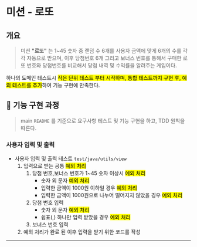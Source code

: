 # 미션 - 로또

## 개요

> 미션 **"로또"** 는 1~45 숫자 중 랜덤 수 6개를 사용자 금액에 맞게 6개의 수를 각각 자동으로 받으며, 이후 당첨번호 6개 그리고 보너스 번호를 통해서 구매한 로또 번호와 당첨번호를 비교해서 당첨 내역
> 및 수익률을 알려주는 게임이다.

하나의 도메인 테스트시 <mark>작은 단위 테스트 부터 시작하며, 통합 테스트까지 구현 후, 예외 테스트를 추가</mark>하여 기능 구현에 만족한다.

## 🚀 기능 구현 과정

> main `README` 를 기준으로 요구사항 테스트 및 기능 구현을 하고, TDD 원칙을 따른다.

### 사용자 입력 및 출력

- 사용자 입력 및 출력 테스트 `test/java/utils/view`
    1. 입력으로 받는 공통 <mark>예외 처리</mark>
        1. 당첨 번호,보너스 번호가 1~45 숫자 이상시 <mark>예외 처리</mark>
            - 숫자 외 문자 <mark>예외 처리</mark>
            - 입력한 금액이 1000원 이하일 경우 <mark>예외 처리</mark>
            - 입력한 금액이 1000원으로 나누어 떨어지지 않았을 경우 <mark>예외 처리</mark>
        2. 당첨 번호 입력
            - 숫자 외 문자 <mark>예외 처리</mark>
            - 쉼표(,) 하나만 입력 받았을 경우 <mark>예외 처리</mark>
        3. 보너스 번호 입력
    2. 예외 처리가 완료 된 이후 입력을 받기 위한 코드를 작성

________




